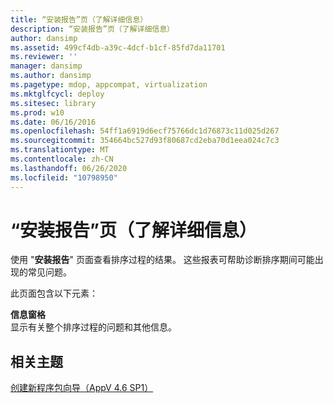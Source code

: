 ```yaml
---
title: “安装报告”页（了解详细信息）
description: “安装报告”页（了解详细信息）
author: dansimp
ms.assetid: 499cf4db-a39c-4dcf-b1cf-85fd7da11701
ms.reviewer: ''
manager: dansimp
ms.author: dansimp
ms.pagetype: mdop, appcompat, virtualization
ms.mktglfcycl: deploy
ms.sitesec: library
ms.prod: w10
ms.date: 06/16/2016
ms.openlocfilehash: 54ff1a6919d6ecf75766dc1d76873c11d025d267
ms.sourcegitcommit: 354664bc527d93f80687cd2eba70d1eea024c7c3
ms.translationtype: MT
ms.contentlocale: zh-CN
ms.lasthandoff: 06/26/2020
ms.locfileid: "10798950"
---
```

# “安装报告”页（了解详细信息）


使用 "**安装报告**" 页面查看排序过程的结果。 这些报表可帮助诊断排序期间可能出现的常见问题。

此页面包含以下元素：

<a href="" id="information-pane"></a>**信息窗格**  
显示有关整个排序过程的问题和其他信息。

## 相关主题


[创建新程序包向导（AppV 4.6 SP1）](create-new-package-wizard---appv-46-sp1-.md)

 

 





